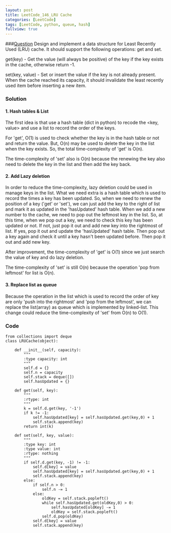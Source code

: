 ```yaml
---
layout: post
title: LeetCode_146_LRU Cache
categories: [LeetCode]
tags: [LeetCode, python, queue, hash]
fullview: true
---
```

###[Question](https://leetcode.com/problems/lru-cache/)
Design and implement a data structure for Least Recently Used (LRU) cache. It should support the following operations: get and set.

get(key) - Get the value (will always be positive) of the key if the key exists in the cache, otherwise return -1.

set(key, value) - Set or insert the value if the key is not already present. When the cache reached its capacity, it should invalidate the least recently used item before inserting a new item.
  
### Solution

#### 1. Hash tables & List
The first idea is that use a hash table (dict in python) to recode the <key, value> and use a list to record the order of the keys. 

For 'get', O(1) is used to check whether the key is in the hash table or not and return the value. But, O(n) may be used to delete the key in the list when the key exists. So, the total time-complexity of 'get' is O(n). 

The time-complexity of 'set' also is O(n) because the renewing the key also need to delete the key in the list and then add the key back.

#### 2. Add Lazy deletion
In order to reduce the time-complexity, lazy deletion could be used in manage keys in the list. What we need extra is a hash table which is used to record the times a key has been updated. So, when we need to renew the position of a key ('get' or 'set'), we can just add the key to the right of list and mark it as updated in the 'hasUpdated' hash table. When we add a new number to the cache, we need to pop out the leftmost key in the list. So, at this time, when we pop out a key, we need to check this key has been updated or not. If not, just pop it out and add new key into the rightmost of list. If yes, pop it out and update the 'hasUpdated' hash table. Then pop out a key again and check it until a key hasn't been updated before. Then pop it out and add new key.

After improvement, the time-complexity of 'get' is O(1) since we just search the value of key and do lazy deletion.

The time-complexity of 'set' is still O(n) because the operation 'pop from leftmost' for list is O(n).

#### 3. Replace list as queue
Because the operation in the list which is used to record the order of key are only 'push into the rightmost' and 'pop from the leftmost', we can replace the list(array) as queue which is implemented by linked-list. This change could reduce the time-complexity of 'set' from O(n) to O(1).
           
### Code
	from collections import deque
    class LRUCache(object):

        def __init__(self, capacity):
            """
            :type capacity: int
            """
            self.d = {}
            self.n = capacity
            self.stack = deque([])
            self.hasUpdated = {}

        def get(self, key):
            """
            :rtype: int
            """
            k = self.d.get(key, '-1')
            if k != -1:
                self.hasUpdated[key] = self.hasUpdated.get(key,0) + 1
                self.stack.append(key)
            return int(k)

        def set(self, key, value):
            """
            :type key: int
            :type value: int
            :rtype: nothing
            """
            if self.d.get(key, -1) != -1:
                self.d[key] = value
                self.hasUpdated[key] = self.hasUpdated.get(key,0) + 1
                self.stack.append(key)
            else:
                if self.n > 0:
                    self.n -= 1
                else:
                    oldKey = self.stack.popleft()
                    while self.hasUpdated.get(oldKey,0) > 0:
                        self.hasUpdated[oldKey] -= 1
                        oldKey = self.stack.popleft()
                    self.d.pop(oldKey)
                self.d[key] = value
                self.stack.append(key)

 